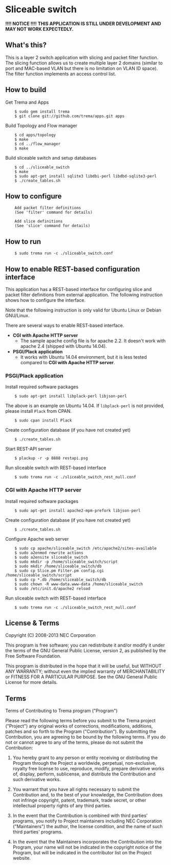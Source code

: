 Sliceable switch
================

**!!!! NOTICE !!!!**
**THIS APPLICATION IS STILL UNDER DEVELOPMENT AND MAY NOT WORK EXPECTEDLY.**

What's this?
------------

This is a layer 2 switch application with slicing and packet filter
function. The slicing function allows us to create multiple layer 2
domains (similar to port and MAC-based VLAN but there is no limitation
on VLAN ID space). The filter function implements an access control
list.

How to build
------------

  Get Trema and Apps

        $ sudo gem install trema
        $ git clone git://github.com/trema/apps.git apps

  Build Topology and Flow manager

        $ cd apps/topology
        $ make
        $ cd ../flow_manager
        $ make

  Build sliceable switch and setup databases

        $ cd ../sliceable_switch
        $ make
        $ sudo apt-get install sqlite3 libdbi-perl libdbd-sqlite3-perl
        $ ./create_tables.sh

How to configure
----------------

        Add packet filter definitions
        (See 'filter' command for details)

        Add slice definitions
        (See 'slice' command for details)

How to run
----------

        $ sudo trema run -c ./sliceable_switch.conf

How to enable REST-based configuration interface
------------------------------------------------

This application has a REST-based interface for configuring slice
and packet filter definitions from external application. The following
instruction shows how to configure the interface.

Note that the following instruction is only valid for Ubuntu Linux
or Debian GNU/Linux.

There are several ways to enable REST-based interface.

* **CGI with Apache HTTP server**
  * The sample apache config file is for apache 2.2. It doesn't work with apache 2.4 (shipped with Ubuntu 14.04).
* **PSGI/Plack application**
  * It works with Ubuntu 14.04 environment, but it is less tested compared to **CGI with Apache HTTP server**.

### PSGI/Plack application

  Install required software packages
  
        $ sudo apt-get install libplack-perl libjson-perl

  The above is an example on Ubuntu 14.04.
  If `libplack-perl` is not provided, please install `Plack` from CPAN.
  
        $ sudo cpan install Plack

  Create configuration database (if you have not created yet)

        $ ./create_tables.sh

  Start REST-API server
  
        $ plackup -r -p 8888 restapi.psg
        
  Run sliceable switch with REST-based interface

        $ sudo trema run -c ./sliceable_switch_rest_null.conf

### CGI with Apache HTTP server

  Install required software packages

        $ sudo apt-get install apache2-mpm-prefork libjson-perl

  Create configuration database (if you have not created yet)

        $ ./create_tables.sh

  Configure Apache web server

        $ sudo cp apache/sliceable_switch /etc/apache2/sites-available
        $ sudo a2enmod rewrite actions
        $ sudo a2ensite sliceable_switch
        $ sudo mkdir -p /home/sliceable_switch/script
        $ sudo mkdir /home/sliceable_switch/db
        $ sudo cp Slice.pm Filter.pm config.cgi /home/sliceable_switch/script
        $ sudo cp *.db /home/sliceable_switch/db
        $ sudo chown -R www-data.www-data /home/sliceable_switch
        $ sudo /etc/init.d/apache2 reload

  Run sliceable switch with REST-based interface

        $ sudo trema run -c ./sliceable_switch_rest_null.conf

License & Terms
---------------

Copyright (C) 2008-2013 NEC Corporation

This program is free software; you can redistribute it and/or modify
it under the terms of the GNU General Public License, version 2, as
published by the Free Software Foundation.

This program is distributed in the hope that it will be useful, but
WITHOUT ANY WARRANTY; without even the implied warranty of
MERCHANTABILITY or FITNESS FOR A PARTICULAR PURPOSE.  See the GNU
General Public License for more details.


## Terms

Terms of Contributing to Trema program ("Program")

Please read the following terms before you submit to the Trema project
("Project") any original works of corrections, modifications,
additions, patches and so forth to the Program ("Contribution"). By
submitting the Contribution, you are agreeing to be bound by the
following terms.  If you do not or cannot agree to any of the terms,
please do not submit the Contribution:

1. You hereby grant to any person or entity receiving or distributing
   the Program through the Project a worldwide, perpetual,
   non-exclusive, royalty free license to use, reproduce, modify,
   prepare derivative works of, display, perform, sublicense, and
   distribute the Contribution and such derivative works.

2. You warrant that you have all rights necessary to submit the
   Contribution and, to the best of your knowledge, the Contribution
   does not infringe copyright, patent, trademark, trade secret, or
   other intellectual property rights of any third parties.

3. In the event that the Contribution is combined with third parties'
   programs, you notify to Project maintainers including NEC
   Corporation ("Maintainers") the author, the license condition, and
   the name of such third parties' programs.

4. In the event that the Maintainers incorporates the Contribution
   into the Program, your name will not be indicated in the copyright
   notice of the Program, but will be indicated in the contributor
   list on the Project website.
